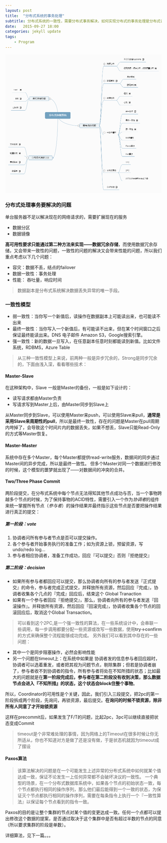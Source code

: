 ```yaml
---
layout: post
title:  "分布式系统的事务处理"
subtitle: 分布式系统的一致性，需要分布式事务解决，如何实现分布式的事务处理是分布式计算的一门学问
date:   2015-09-27 18:00
categories: jekyll update
tags:
    - Program
---
```


![](/image/dis.png)

### 分布式处理事务要解决的问题

单台服务器不足以解决现在的网络请求的，需要扩展现在的服务

+ 数据分区
+ 数据镜像

**高可用性要求只能通过第二种方法来实现——数据冗余存储**，而使用数据冗余存储，又会带来一致性的问题，一致性的问题的解决又会带来性能的问题，所以我们重点考虑以下几个问题：

+ 容灾：数据不丢，结点的failover
+ 数据一致性：事务处理
+ 性能： 吞吐量，响应时间

> 数据副本是分布式系统解决数据丢失异常的唯一手段。

### 一致性模型 

+ 弱一致性：当你写一个新值后，读操作在数据副本上可能读出来，也可能读不出来
+ 最终一致性：当你写入一个新值后，有可能读不出来，但在某个时间窗口之后保证最终能读出来。DNS 电子邮件 Amazon S3，Google搜索引擎。
+ 强一致性：新的数据一旦写入，在任意副本任意时刻都能读到新值。比如文件系统，RDBMS，Azure Table

> 从三种一致性模型上来说，前两种一般是异步冗余的，Strong是同步冗余的，下面由浅入深，看看哪些技术：

#### Master-Slave

在这种架构中，Slave 一般是Master的备份，一般是如下设计的：

+ 读写请求都由Master负责
+ 写请求写到Master上后，由Master同步到Slave上

从Master同步到Slave，可以使用Master来push，可以使用Slave来pull，**通常是采用Slave来周期性的pull**，所以是最终一致性，存在的问题是Master在pull周期内垮掉了，会导致这个时间片内的数据丢失，如果不想丢，Slave只能Read-Only的方式等Master恢复。

#### Master-Master

系统中存在多个Master，每个Master都提供read-write服务，数据间的同步通过Master间的异步完成，所以是最终一致性。
但多个Master对同一个数据进行修改的时候，这个模型的噩梦就出现了——对数据间的冲突的合并。

#### Two/Three Phase Commit

两阶段提交，在分布式系统中每个节点无法得知其他节点成功与否，当一个事物跨越多个节点的时候，为了保持事物的ACID特性，需要引入一个作为*协调者*的组件来统一掌握所有节点（*参与者*）的操作结果并最终指示这些节点是否要把操作结果进行真正的提交：

##### 第一阶段：vote
1. 协调者问所有参与者节点是否可以提交操作。
2. 各个参与者开始事务执行的准备工作；如为资源上锁，预留资源，写undo/redo log...
3. 参与者相应协调者，准备工作成功，回应『可以提交』否则『拒绝提交』

##### 第二阶段：decision
+ 如果所有参与者都回应可以提交，那么协调者向所有的参与者发送『正式提交』的命令，参与者完成正式提交，并释放所有资源，然后回应『完成』，协调者收集各个几点的『完成』回应后，结束这个 Global Tranaction
+ 如果有一个参与者回应『拒绝提交』，那么，协调者向所有的参与者发送『回滚操作』。并释放所有资源，然后回应『回滚完成』，协调者收集各个节点的回滚回应后，取消这个Global Transaction。

> 可以看到这个2PC,是一个强一致性的算法，在一些系统设计中，会串联一些调用，每一步调用都要分配一些资源或改写一些数据，使用**try->confirm**的方式来确保整个流程能够成功完成。
> 另外我们可以看到其中存在的一些问题：
+ 其中一个是同步阻塞操作，必然会影响性能
+ 另一个问题在timeout上：在系统中如果是 协调者发的信息参与者回应超时，协调者可以选着重发，或者把其视为问题节点，剔除集群；但若是协调者崩了，参与者收不到协调者的指令，所有参与者将处在不知所措的状态；比如最大的问题就是在**第一阶段完成后，参与者在第二阶段没有收到决策，那么数据节点会进入『不知所措』的状态，这个状态会block住整个事物**。

所以，Coordinator的可用性是个关键，因此，我们引入三段提交，把2pc的第一阶段拆成两个阶段，先询问，再锁资源，最后提交。**在询问的时候不锁资源，除非所有人同意了才开始锁资源**

这样在precommit后，如果发生了F/T的问题，比起2pc，3pc可以继续直接把状态变成Commit

> timeout是个非常难处理的事情，因为网络上的Timeout在很多时候让你无所适从，你也不知道对方是做了还是没有做，于是状态机就因为timeout成了摆设

#### Paxos算法

> 该算法解决的问题是在一个可能发生上述异常的分布式系统中如何就某个值达成一致，保证不论发生一上任何异常都不会破坏决议的一致性。
> 一个典型的场景，在一个分布式数据库系统中，如果各个节点的初始状态一致，每个节点都执行相同的操作序列，那么他们最后能得到一个一致的状态，为保证灭个节点都执行相同的操作序列，需要在每条指令上执行一个『一致性算法』以保证每个节点看到的指令一致。

Paxos的目的是让整个集群的节点对某个值的变更达成一致。任何一个点都可以提出修改这个数据的提案，是否通过取决于这个集群中是否有超过半数的节点的同意（所以要求集群的阶段是单数）。

详细算法，见下一篇。。。


